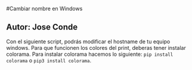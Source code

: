 #Cambiar nombre en Windows 
## Autor: Jose Conde 

Con el siguiente script, podrás modificar el hostname de tu equipo windows. Para que funcionen
los colores del print, deberas tener instalar colorama. Para instalar colorama hacemos lo siguiente:
``pip install colorama`` o ``pip3 install colorama``.
